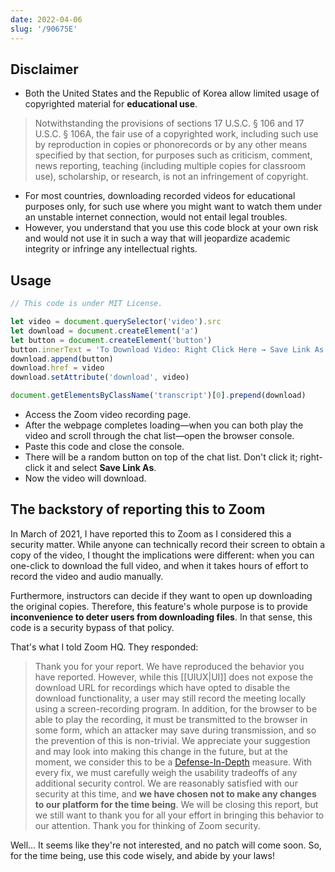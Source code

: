 ```yaml
---
date: 2022-04-06
slug: '/90675E'
---
```


## Disclaimer

- Both the United States and the Republic of Korea allow limited usage of copyrighted material for **educational use**.

> Notwithstanding the provisions of sections 17 U.S.C. § 106 and 17 U.S.C. § 106A, the fair use of a copyrighted work, including such use by reproduction in copies or phonorecords or by any other means specified by that section, for purposes such as criticism, comment, news reporting, teaching (including multiple copies for classroom use), scholarship, or research, is not an infringement of copyright.

- For most countries, downloading recorded videos for educational purposes only, for such use where you might want to watch them under an unstable internet connection, would not entail legal troubles.
- However, you understand that you use this code block at your own risk and would not use it in such a way that will jeopardize academic integrity or infringe any intellectual rights.

## Usage

```js
// This code is under MIT License.

let video = document.querySelector('video').src
let download = document.createElement('a')
let button = document.createElement('button')
button.innerText = 'To Download Video: Right Click Here → Save Link As'
download.append(button)
download.href = video
download.setAttribute('download', video)

document.getElementsByClassName('transcript')[0].prepend(download)
```

- Access the Zoom video recording page.
- After the webpage completes loading—when you can both play the video and scroll through the chat list—open the browser console.
- Paste this code and close the console.
- There will be a random button on top of the chat list. Don't click it; right-click it and select **Save Link As**.
- Now the video will download.

## The backstory of reporting this to Zoom

In March of 2021, I have reported this to Zoom as I considered this a security matter. While anyone can technically record their screen to obtain a copy of the video, I thought the implications were different: when you can one-click to download the full video, and when it takes hours of effort to record the video and audio manually.

Furthermore, instructors can decide if they want to open up downloading the original copies. Therefore, this feature's whole purpose is to provide **inconvenience to deter users from downloading files**. In that sense, this code is a security bypass of that policy.

That's what I told Zoom HQ. They responded:

> Thank you for your report. We have reproduced the behavior you have reported. However, while this [[UIUX|UI]] does not expose the download URL for recordings which have opted to disable the download functionality, a user may still record the meeting locally using a screen-recording program. In addition, for the browser to be able to play the recording, it must be transmitted to the browser in some form, which an attacker may save during transmission, and so the prevention of this is non-trivial. We appreciate your suggestion and may look into making this change in the future, but at the moment, we consider this to be a [Defense-In-Depth](<https://en.wikipedia.org/wiki/Defense_in_depth_(computing)>) measure. With every fix, we must carefully weigh the usability tradeoffs of any additional security control. We are reasonably satisfied with our security at this time, and **we have chosen not to make any changes to our platform for the time being**. We will be closing this report, but we still want to thank you for all your effort in bringing this behavior to our attention. Thank you for thinking of Zoom security.

Well... It seems like they're not interested, and no patch will come soon. So, for the time being, use this code wisely, and abide by your laws!
